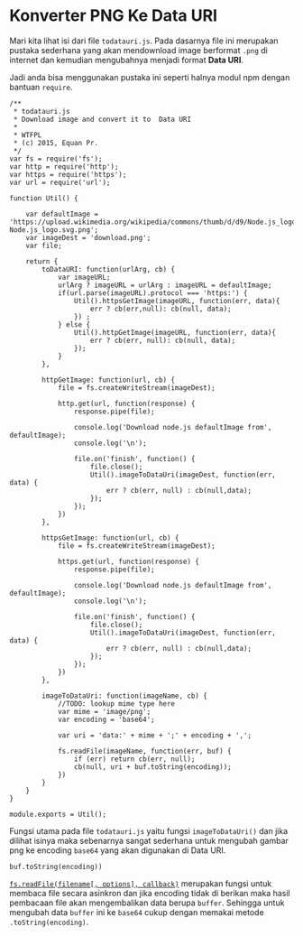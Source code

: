 # Konverter PNG Ke Data URI

Mari kita lihat isi dari file `todatauri.js`. Pada dasarnya file ini merupakan pustaka sederhana yang akan mendownload image berformat `.png` di internet dan kemudian mengubahnya menjadi format **Data URI**.

Jadi anda bisa menggunakan pustaka ini seperti halnya modul npm dengan bantuan `require`.


```
/**
 * todatauri.js
 * Download image and convert it to  Data URI
 *
 * WTFPL
 * (c) 2015, Equan Pr.
 */
var fs = require('fs');
var http = require('http');
var https = require('https');
var url = require('url');

function Util() {

    var defaultImage = 'https://upload.wikimedia.org/wikipedia/commons/thumb/d/d9/Node.js_logo.svg/320px-Node.js_logo.svg.png';
    var imageDest = 'download.png';
    var file;

    return {
        toDataURI: function(urlArg, cb) {
            var imageURL;
            urlArg ? imageURL = urlArg : imageURL = defaultImage;
            if(url.parse(imageURL).protocol === 'https:') {
                Util().httpsGetImage(imageURL, function(err, data){
                    err ? cb(err,null): cb(null, data);
                }) ;
            } else {
                Util().httpGetImage(imageURL, function(err, data){
                    err ? cb(err, null): cb(null, data);
                });
            } 
        },

        httpGetImage: function(url, cb) {
            file = fs.createWriteStream(imageDest);

            http.get(url, function(response) {
                response.pipe(file);

                console.log('Download node.js defaultImage from', defaultImage);
                console.log('\n');

                file.on('finish', function() {
                    file.close();
                    Util().imageToDataUri(imageDest, function(err, data) {
                        err ? cb(err, null) : cb(null,data);
                    });
                });
            })
        },

        httpsGetImage: function(url, cb) {
            file = fs.createWriteStream(imageDest);

            https.get(url, function(response) {
                response.pipe(file);

                console.log('Download node.js defaultImage from', defaultImage);
                console.log('\n');

                file.on('finish', function() {
                    file.close();
                    Util().imageToDataUri(imageDest, function(err, data) {
                        err ? cb(err, null) : cb(null,data);
                    });
                });
            })
        },

        imageToDataUri: function(imageName, cb) {
            //TODO: lookup mime type here
            var mime = 'image/png';
            var encoding = 'base64';

            var uri = 'data:' + mime + ';' + encoding + ',';

            fs.readFile(imageName, function(err, buf) {
                if (err) return cb(err, null);
                cb(null, uri + buf.toString(encoding));
            })
        }
    }
}

module.exports = Util();
```

Fungsi utama pada file `todatauri.js` yaitu fungsi `imageToDataUri()` dan jika dilihat isinya maka sebenarnya sangat sederhana untuk mengubah gambar png ke encoding `base64` yang akan digunakan di Data URI.

    buf.toString(encoding))

[`fs.readFile(filename[, options], callback)`](https://nodejs.org/api/fs.html#fs_fs_readfile_filename_options_callback) merupakan fungsi untuk membaca file secara asinkron dan jika encoding tidak di berikan maka hasil pembacaan file akan mengembalikan data berupa `buffer`. Sehingga untuk mengubah data `buffer` ini ke `base64` cukup dengan memakai metode `.toString(encoding)`.
